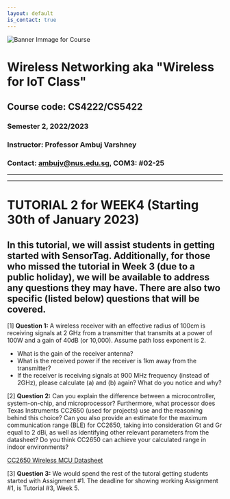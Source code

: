 ```yaml
---
layout: default
is_contact: true
---
```


![Banner Immage for Course](cs4222_banner.png)  

# Wireless Networking aka "Wireless for IoT Class"
## Course code: CS4222/CS5422  
### Semester 2, 2022/2023
### Instructor: Professor Ambuj Varshney
### Contact: [ambujv@nus.edu.sg](mailto:ambujv@nus.edu.sg), COM3: #02-25     

----
****

# TUTORIAL 2 for WEEK4 (Starting 30th of January 2023)

## In this tutorial, we will assist students in getting started with SensorTag. Additionally, for those who missed the tutorial in Week 3 (due to a public holiday), we will be available to address any questions they may have. There are also two specific (listed below) questions that will be covered.

[1] **Question 1:** A wireless receiver with an effective radius of 100cm is receiving signals at 2 GHz from a transmitter that transmits at a power of 100W and a gain of 40dB (or 10,000). Assume path loss exponent is 2.  

* What is the gain of the receiver antenna?
* What is the received power if the receiver is 1km away from the transmitter?
* If the receiver is receiving signals at 900 MHz frequency (instead of 2GHz), please calculate (a) and (b) again? What do you notice and why?

[2] **Question 2:** Can you explain the difference between a microcontroller, system-on-chip, and microprocessor? Furthermore, what processor does Texas Instruments CC2650 (used for projects) use and the reasoning behind this choice? Can you also provide an estimate for the maximum communication range (BLE) for CC2650, taking into consideration Gt and Gr equal to 2 dBi, as well as identifying other relevant parameters from the datasheet? Do you think CC2650 can achieve your calculated range in indoor environments?

[CC2650 Wireless MCU Datasheet](http://ti.com/lit/ds/symlink/cc2650.pdf)

[3] **Question 3:** We would spend the rest of the tutoral getting students started with Assignment #1. The deadline for showing working Assignment #1, is Tutorial #3,  Week 5.
















